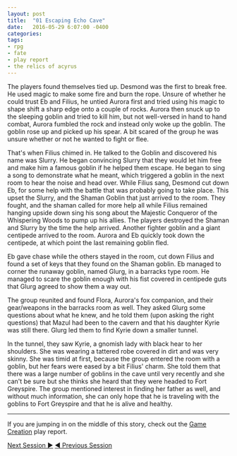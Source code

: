 ```yaml
---
layout: post
title:  "01 Escaping Echo Cave"
date:   2016-05-29 6:07:00 -0400 
categories: 
tags: 
- rpg
- fate
- play report
- the relics of acyrus
---
```

The players found themselves tied up. Desmond was the first to break free. He used magic to make some fire and burn the rope. Unsure of whether he could trust Eb and Filius, he untied Aurora first and tried using his magic to shape shift a sharp edge onto a couple of rocks. <!--more-->Aurora then snuck up to the sleeping goblin and tried to kill him, but not well-versed in hand to hand combat, Aurora fumbled the rock and instead only woke up the goblin. The goblin rose up and picked up his spear. A bit scared of the group he was unsure whether or not he wanted to fight or flee.

That's when Filius chimed in. He talked to the Goblin and discovered his name was Slurry. He began convincing Slurry that they would let him free and make him a famous goblin if he helped them escape. He began to sing a song to demonstrate what he meant, which triggered a goblin in the next room to hear the noise and head over. While Filius sang, Desmond cut down Eb, for some help with the battle that was probably going to take place. This upset the Slurry, and the Shaman Goblin that just arrived to the room. They fought, and the shaman called for more help all while Filius remained hanging upside down sing his song about the Majestic Conqueror of the Whispering Woods to pump up his allies. The players destroyed the Shaman and Slurry by the time the help arrived. Another fighter goblin and a giant centipede arrived to the room. Aurora and Eb quickly took down the centipede, at which point the last remaining goblin fled. 

Eb gave chase while the others stayed in the room, cut down Filius and found a set of keys that they found on the Shaman goblin. Eb managed to corner the runaway goblin, named Glurg, in a barracks type room. He managed to scare the goblin enough with his fist covered in centipede guts that Glurg agreed to show them a way out.

The group reunited and found Flora, Aurora's fox companion, and their gear/weapons in the barracks room as well. They asked Glurg some questions about what he knew, and he told them (upon asking the right questions) that Mazul had been to the cavern and that his daughter Kyrie was still there. Glurg led them to find Kyrie down a smaller tunnel. 

In the tunnel, they saw Kyrie, a gnomish lady with black hear to her shoulders. She was wearing a tattered robe covered in dirt and was very skinny. She was timid at first, because the group entered the room with a goblin, but her fears were eased by a bit Filius' charm. She told them that there was a large number of goblins in the cave until very recently and she can't be sure but she thinks she heard that they were headed to Fort Greyspire. The group mentioned interest in finding her father as well, and without much information, she can only hope that he is traveling with the goblins to Fort Greyspire and that he is alive and healthy.

---

If you are jumping in on the middle of this story, check out the 
<a href="{{site.baseurl}}/2016/05/27/setup.html">Game Creation</a> play report.<br />

<a href="{{site.baseurl}}/2016/06/01/pathfinding.html" class="right">Next Session &#9654;</a>
<a href="{{site.baseurl}}/2016/05/27/session-00.html">&#9664; Previous Session</a>
<br />
